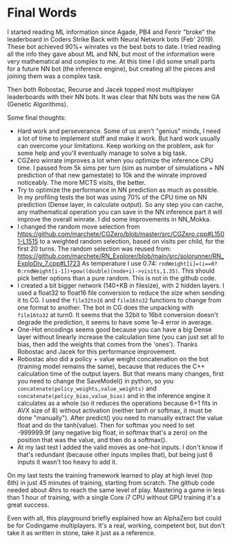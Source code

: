 # Final Words

I started reading ML information since Agade, PB4 and Fenrir "broke" the leaderboard in Coders Strike Back with Neural Network bots (Feb' 2019). These bot achieved 90%+ winrates vs the best bots to date.
 I tried reading all the info they gave about ML and NN, but most of the information were very mathematical and complex to me. At this time I did some small parts for a future NN bot (the inference engine), but creating all the pieces and joining them was a complex task.

Then both Robostac, Recurse and Jacek topped most multiplayer leaderboards with their NN bots. It was clear that NN bots was the new GA (Genetic Algorithms).

Some final thoughts:
- Hard work and perseverance. Some of us aren't "genius" minds, I need a lot of time to implement stuff and make it work. But hard work usually can overcome your limitations. Keep working on the problem, ask for some help and you'll eventually manage to solve a big task.
- CGZero winrate improves a lot when you optimize the inference CPU time. I passed from 5k sims per turn (sim as number of simulations + NN prediction of that new gamestate) to 10k and the winrate improved noticeably. The more MCTS visits, the better.
- Try to optimize the performance in NN prediction as much as possible. In my profiling tests the bot was using 70% of the CPU time on NN prediction (Dense layer, in calculate output). So any step you can cache, any mathematical operation you can save in the NN inference part it will improve the overall winrate. I did some improvements in NN_Mokka.
- I changed the random move selection from https://github.com/marchete/CGZero/blob/master/src/CGZero.cpp#L1501-L1515 to a weighted random selection, based on visits per child, for the first 20 turns. The random selection was reused from: https://github.com/marchete/RN_Explorer/blob/main/src/solorunner/RN_ExploDiv_7.cpp#L1723 As temperature I use 0.74: `rndWeight[i]=(i==0?0:rndWeight[i-1])+pow((double)(node+i)->visits,1.35)`. This should pick better options than a pure random. This is not in the github code.
- I created a bit bigger network (140+KB in filesize), with 2 hidden layers. I used a float32 to float16 file conversion to reduce the size when sending it to CG. I used the `file32to16` and `file16to32` functions to change from one format to another.  The bot in CG does the unpacking with `file16to32` at turn0. It seems that the 32bit to 16bit conversion doesn't degrade the prediction, it seems to have some 1e-4 error in average.
- One-Hot encodings seems good because you can have a big Dense layer without linearly increase the calculation time (you can just set all to bias, then add the weights that comes from the 'ones'). Thanks Robostac and Jacek for this performance improvement.
- Robostac also did a policy + value weight concatenation on the bot (training model remains the same),  because that reduces the C++ calculation time of the output layers. But that means many changes, first you need to change the SaveModel() in python, so you `concatenate(policy_weights,value_weights)` and `concatenate(policy_bias,value_bias)` and in the inference engine it calculates as a whole (so it reduces the operations because 6+1 fits in AVX size of 8) without activation (neither tanh or softmax, it must be done "manually"). After predict() you need to manually extract the value float and do the tanh(value). Then for softmax you need to set -999999.9f (any negative big float, in softmax that's a zero) on the position that was the value, and then do a softmax().
- At my last test I added the valid moves as one-hot inputs. I don't know if that's redundant (because other inputs implies that), but being just 6 inputs it wasn't too heavy to add it.

On my last tests the training framework learned to play at high level (top 6th) in just 45 minutes of training, starting from scratch. The github code needed about 4hrs to reach the same level of play. Mastering a game in less than 1 hour of training, with a single Core i7 CPU without GPU training it's a great success.

Even with all, this playground briefly explained how an AlphaZero bot could be for Codingame multiplayers. It's a real, working, competent bot, but don't take it as written in stone, take it just as a reference.
